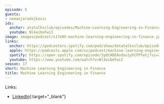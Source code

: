 ```yaml
---
episode: 5
guests:
- nemanjaradojkovic
ids:
  anchor: atatalksclub/episodes/Machine-Learning-Engineering-in-Finance---Nemanja-Radojkovic-e2evai8
  youtube: Nl4aibeFwiI
image: images/podcast/s17e05-machine-learning-engineering-in-finance.jpg
links:
  anchor: https://podcasters.spotify.com/pod/show/datatalksclub/episodes/Machine-Learning-Engineering-in-Finance---Nemanja-Radojkovic-e2evai8
  apple: https://podcasts.apple.com/us/podcast/machine-learning-engineering-in-finance-nemanja-radojkovic/id1541710331?i=1000643322929
  spotify: https://open.spotify.com/episode/3yQtA8EAndau1yhCFPfwtj?si=ZutO4mLlRfOz_Zgw4GujiQ
  youtube: https://www.youtube.com/watch?v=Nl4aibeFwiI
season: 17
short: Machine Learning Engineering in Finance
title: Machine Learning Engineering in Finance
---
```


Links:

* [LinkedIn](https://www.linkedin.com/in/radojkovic/){:target="_blank"}